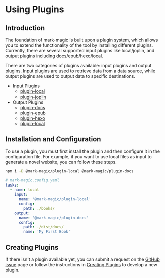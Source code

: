# Using Plugins

## Introduction

The foundation of mark-magic is built upon a plugin system, which allows you to extend the functionality of the tool by installing different plugins. Currently, there are several supported input plugins like local/joplin, and output plugins including docs/epub/hexo/local.

There are two categories of plugins available: input plugins and output plugins. Input plugins are used to retrieve data from a data source, while output plugins are used to output data to specific destinations.

- Input Plugins
  - [plugin-local](./plugin-local.md)
  - [plugin-joplin](./plugin-joplin.md)
- Output Plugins
  - [plugin-docs](./plugin-docs.md)
  - [plugin-epub](./plugin-epub.md)
  - [plugin-hexo](./plugin-hexo.md)
  - [plugin-local](./plugin-local.md)

## Installation and Configuration

To use a plugin, you must first install the plugin and then configure it in the configuration file. For example, if you want to use local files as input to generate a novel website, you can follow these steps.

```sh
npm i -D @mark-magic/plugin-local @mark-magic/plugin-docs
```

```yaml
# mark-magic.config.yaml
tasks:
  - name: local
    input:
      name: '@mark-magic/plugin-local'
      config:
        path: ./books/
    output:
      name: '@mark-magic/plugin-docs'
      config:
        path: ./dist/docs/
        name: 'My First Book'
```

## Creating Plugins

If there isn't a plugin available yet, you can submit a request on the [GitHub issue](https://github.com/mark-magic/mark-magic/issues) page or follow the instructions in [Creating Plugins](../api-plugin.md) to develop a new plugin.
